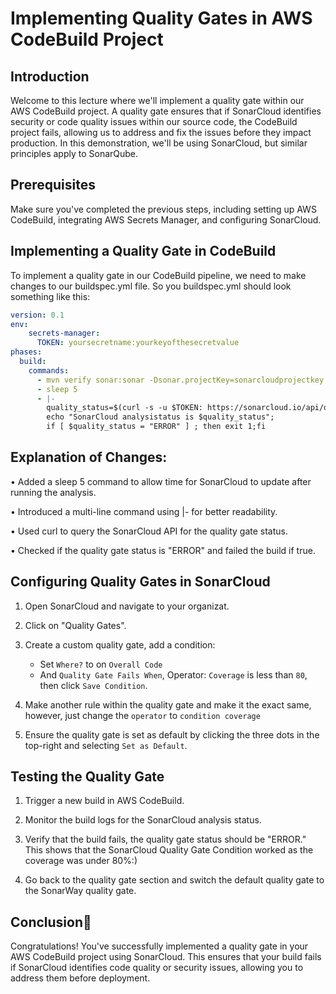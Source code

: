 # Implementing Quality Gates in AWS CodeBuild Project

## Introduction
Welcome to this lecture where we'll implement a quality gate within our AWS CodeBuild project. A quality gate ensures that if SonarCloud identifies security or code quality issues within our source code, the CodeBuild project fails, allowing us to address and fix the issues before they impact production. In this demonstration, we'll be using SonarCloud, but similar principles apply to SonarQube.

## Prerequisites
Make sure you've completed the previous steps, including setting up AWS CodeBuild, integrating AWS Secrets Manager, and configuring SonarCloud.

## Implementing a Quality Gate in CodeBuild
To implement a quality gate in our CodeBuild pipeline, we need to make changes to our buildspec.yml file. So you buildspec.yml should look something like this:
```yaml
version: 0.1
env:
    secrets-manager:
      TOKEN: yoursecretname:yourkeyofthesecretvalue
phases:
  build:
    commands:
      - mvn verify sonar:sonar -Dsonar.projectKey=sonarcloudprojectkey -Dsonar.organization=sonarcloudorg -Dsonar.host.url=https://sonarcloud.io -Dsonar.login=$TOKEN 
      - sleep 5
      - |- 
        quality_status=$(curl -s -u $TOKEN: https://sonarcloud.io/api/qualitygates/project_status?projectKey=sonarcloudprojectkey | jq -r '.projectStatus.status')
        echo "SonarCloud analysistatus is $quality_status"; 
        if [ $quality_status = "ERROR" ] ; then exit 1;fi
```

## Explanation of Changes:

• Added a sleep 5 command to allow time for SonarCloud to update after running the analysis.

• Introduced a multi-line command using |- for better readability.

• Used curl to query the SonarCloud API for the quality gate status.

• Checked if the quality gate status is "ERROR" and failed the build if true.

## Configuring Quality Gates in SonarCloud
1. Open SonarCloud and navigate to your organizat.

2. Click on "Quality Gates".

3. Create a custom quality gate, add a condition: 
   - Set `Where?` to on `Overall Code`
   - And `Quality Gate Fails When`, Operator: `Coverage` is less than `80`, then click `Save Condition`.

4. Make another rule within the quality gate and make it the exact same, however, just change the `operator` to `condition coverage`

4. Ensure the quality gate is set as default by clicking the three dots in the top-right and selecting `Set as Default`.

## Testing the Quality Gate
1. Trigger a new build in AWS CodeBuild.

2. Monitor the build logs for the SonarCloud analysis status.

3. Verify that the build fails, the quality gate status should be "ERROR." This shows that the SonarCloud Quality Gate Condition worked as the coverage was under 80%:)

4. Go back to the quality gate section and switch the default quality gate to the SonarWay quality gate.

## Conclusion🎉
Congratulations! You've successfully implemented a quality gate in your AWS CodeBuild project using SonarCloud. This ensures that your build fails if SonarCloud identifies code quality or security issues, allowing you to address them before deployment.
